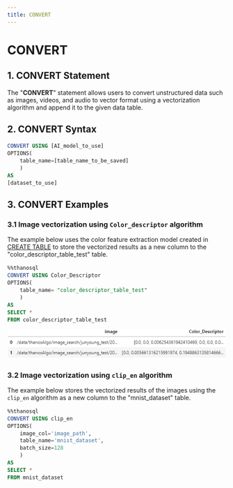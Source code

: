 ```yaml
---
title: CONVERT
---
```


# __CONVERT__

## __1. CONVERT Statement__

The "__CONVERT__" statement allows users to convert unstructured data such as images, videos, and audio to vector format using a vectorization algorithm and append it to the given data table. 
## __2. CONVERT Syntax__

```sql
CONVERT USING [AI_model_to_use]
OPTIONS(
    table_name=[table_name_to_be_saved]
    )
AS
[dataset_to_use]
```

## __3. CONVERT Examples__

### __3.1 Image vectorization using `Color_descriptor` algorithm__
The example below uses the color feature extraction model created in [CREATE TABLE](/en/how-to_guides/ThanoSQL_query/CREATE_TABLE_SYNTAX/) to store the vectorized results as a new column to the "color_descriptor_table_test" table.

```sql
%%thanosql
CONVERT USING Color_Descriptor
OPTIONS(
    table_name= "color_descriptor_table_test"
    )
AS
SELECT *
FROM color_descriptor_table_test
```

[![IMAGE](/img/thanosql_syntax/query/CONVERT/img1.png)](/img/thanosql_syntax/query/CONVERT/img1.png)

### __3.2 Image vectorization using `clip_en` algorithm__

The example below stores the vectorized results of the images using the `clip_en` algorithm as a new column to the "mnist_dataset" table.

```sql
%%thanosql
CONVERT USING clip_en
OPTIONS(
    image_col='image_path',
    table_name='mnist_dataset',
    batch_size=128
    )
AS
SELECT *
FROM mnist_dataset
```
